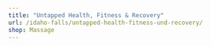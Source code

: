 ```yaml
---
title: "Untapped Health, Fitness & Recovery"
url: /idaho-falls/untapped-health-fitness-und-recovery/
shop: Massage
---
```

